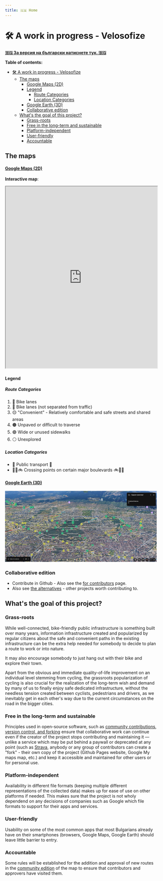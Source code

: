 ```yaml
---
title: 🇬🇧 Home
---
```


# 🛠 A work in progress - Velosofize

[**🇧🇬 За версия на български натиснете тук. 🇧🇬**](/bg/index.md)

**Table of contents:**

- [🛠 A work in progress - Velosofize](#-a-work-in-progress---velosofize)
  - [The maps](#the-maps)
      - [Google Maps (2D)](#google-maps-2d)
      - [Legend](#legend)
        - [Route Categories](#route-categories)
        - [Location Categories](#location-categories)
      - [Google Earth (3D)](#google-earth-3d)
    - [Collaborative edition](#collaborative-edition)
  - [What's the goal of this project?](#whats-the-goal-of-this-project)
    - [Grass-roots](#grass-roots)
    - [Free in the long-term and sustainable](#free-in-the-long-term-and-sustainable)
    - [Platform-independent](#platform-independent)
    - [User-friendly](#user-friendly)
    - [Accountable](#accountable)

## The maps

#### [Google Maps (2D)](https://www.google.com/maps/d/u/0/edit?mid=13Ke06MOSLTuBBbr2ITKNV7kLhs_v2Qc&usp=sharing)

**Interactive map**:
<iframe src="https://www.google.com/maps/d/u/0/embed?mid=13Ke06MOSLTuBBbr2ITKNV7kLhs_v2Qc&ehbc=2E312F" width="500" height="600"></iframe>

#### Legend 

##### Route Categories

1. 🔵 Bike lanes
1. 🔵 Bike lanes (not separated from traffic)
1. 🟡 "Convenient" - Relatively comfortable and safe streets and shared areas
1. 🟠 Unpaved or difficult to traverse
1. 🟣 Wide or unused sidewalks
1. ⚪ Unexplored

##### Location Categories

- 🚉 Public transport 🚉
- 🚶‍♂️🚲 Crossing points on certain major boulevards 🚲🚶‍♂️

#### [Google Earth (3D)](https://earth.google.com/web/@42.68536362,23.34252187,551.21893103a,13559.28278408d,35y,-0h,0t,0r/data=CgRCAggBMigKJgokCiAxM0tlMDZNT1NMVHVCQmJyMklUS05WN2tMaHNfdjJRYyACOgMKATBCAggASggI3rfSkgMQAQ)

<img src="../attachments/earth_view.png" alt="Alt Text" width="500">

### Collaborative edition

* Contribute in Github - Also see the [for contributors](for_contributors/Readme.md) page.
* Also see [the alternatives](https://github.com/velosofist/velosofize/tree/main/for_contributors) - other projects worth contributing to.

## What's the goal of this project?

### Grass-roots

While well-connected, bike-friendly public infrastructure is something built over many years, information infrastructure created and popularized by regular citizens about the safe and convenient paths in the existing infrastructure can be the extra help needed for somebody to decide to plan a route to work or into nature.

It may also encourage somebody to just hang out with their bike and explore their town.

Apart from the obvious and immediate quality-of-life improvement on an individual level stemming from cycling, the grassroots popularization of cycling is also crucial for the realization of the long-term wish and demand by many of us to finally enjoy safe dedicated infrastructure, without the needless tension created between cyclists, pedestrians and drivers, as we inevitably get in each other's way due to the current circumstances on the road in the bigger cities.

### Free in the long-term and sustainable

Principles used in open-source software, such as [community contributions, version control, and forking](https://www.geeksforgeeks.org/introduction-to-open-source-and-its-benefits/) ensure that collaborative work can continue even if the creator of the project stops contributing and maintaining it — unlike a service which may be put behind a paywall or deprecated at any point (such as [Strava](/en/index.md#Strava), anybody or any group of contributors can create a "fork" - their own copy of the project (Github Pages website, Google My maps map, etc.) and keep it accessible and maintained for other users or for personal use.

### Platform-independent

Availability in different file formats (keeping multiple different representations of the collected data) makes up for ease of use on other platforms if needed. This makes sure that the project is not wholy dependend on any decisions of companies such as Google which file formats to support for their apps and services.

### User-friendly

Usability on some of the most common apps that most Bulgarians already have on their smartphones (browsers, Google Maps, Google Earth) should leave little barrier to entry.

### Accountable

Some rules will be established for the addition and approval of new routes in the [community edition]() of the map to ensure that contributors and approvers have visited them.
